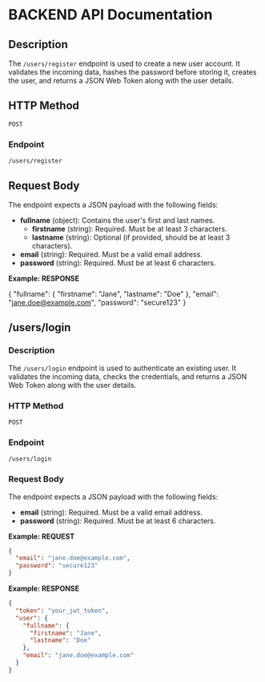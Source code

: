 # BACKEND API Documentation

## Description

The `/users/register` endpoint is used to create a new user account. It validates the incoming data, hashes the password before storing it, creates the user, and returns a JSON Web Token along with the user details.

## HTTP Method

`POST`

### Endpoint
`/users/register`

## Request Body

The endpoint expects a JSON payload with the following fields:

- **fullname** (object): Contains the user's first and last names.
  - **firstname** (string): Required. Must be at least 3 characters.
  - **lastname** (string): Optional (if provided, should be at least 3 characters).
- **email** (string): Required. Must be a valid email address.
- **password** (string): Required. Must be at least 6 characters.

**Example: RESPONSE**

{
"fullname": {
"firstname": "Jane",
"lastname": "Doe"
},
"email": "jane.doe@example.com",
"password": "secure123"
}

## /users/login

### Description

The `/users/login` endpoint is used to authenticate an existing user. It validates the incoming data, checks the credentials, and returns a JSON Web Token along with the user details.

### HTTP Method

`POST`

### Endpoint

`/users/login`

### Request Body

The endpoint expects a JSON payload with the following fields:

- **email** (string): Required. Must be a valid email address.
- **password** (string): Required. Must be at least 6 characters.

**Example: REQUEST**

```json
{
  "email": "jane.doe@example.com",
  "password": "secure123"
}
```

**Example: RESPONSE**

```json
{
  "token": "your_jwt_token",
  "user": {
    "fullname": {
      "firstname": "Jane",
      "lastname": "Doe"
    },
    "email": "jane.doe@example.com"
  }
}
```

